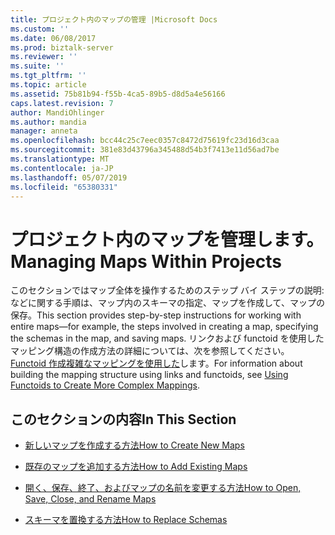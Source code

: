 ```yaml
---
title: プロジェクト内のマップの管理 |Microsoft Docs
ms.custom: ''
ms.date: 06/08/2017
ms.prod: biztalk-server
ms.reviewer: ''
ms.suite: ''
ms.tgt_pltfrm: ''
ms.topic: article
ms.assetid: 75b81b94-f55b-4ca5-89b5-d8d5a4e56166
caps.latest.revision: 7
author: MandiOhlinger
ms.author: mandia
manager: anneta
ms.openlocfilehash: bcc44c25c7eec0357c8472d75619fc23d16d3caa
ms.sourcegitcommit: 381e83d43796a345488d54b3f7413e11d56ad7be
ms.translationtype: MT
ms.contentlocale: ja-JP
ms.lasthandoff: 05/07/2019
ms.locfileid: "65380331"
---
```

# <a name="managing-maps-within-projects"></a><span data-ttu-id="604ea-102">プロジェクト内のマップを管理します。</span><span class="sxs-lookup"><span data-stu-id="604ea-102">Managing Maps Within Projects</span></span>
<span data-ttu-id="604ea-103">このセクションではマップ全体を操作するためのステップ バイ ステップの説明: などに関する手順は、マップ内のスキーマの指定、マップを作成して、マップの保存。</span><span class="sxs-lookup"><span data-stu-id="604ea-103">This section provides step-by-step instructions for working with entire maps—for example, the steps involved in creating a map, specifying the schemas in the map, and saving maps.</span></span> <span data-ttu-id="604ea-104">リンクおよび functoid を使用したマッピング構造の作成方法の詳細については、次を参照してください。 [Functoid 作成複雑なマッピングを使用した](../core/using-functoids-to-create-more-complex-mappings.md)します。</span><span class="sxs-lookup"><span data-stu-id="604ea-104">For information about building the mapping structure using links and functoids, see [Using Functoids to Create More Complex Mappings](../core/using-functoids-to-create-more-complex-mappings.md).</span></span>  
  
## <a name="in-this-section"></a><span data-ttu-id="604ea-105">このセクションの内容</span><span class="sxs-lookup"><span data-stu-id="604ea-105">In This Section</span></span>  
  
-   [<span data-ttu-id="604ea-106">新しいマップを作成する方法</span><span class="sxs-lookup"><span data-stu-id="604ea-106">How to Create New Maps</span></span>](../core/how-to-create-new-maps.md)  
  
-   [<span data-ttu-id="604ea-107">既存のマップを追加する方法</span><span class="sxs-lookup"><span data-stu-id="604ea-107">How to Add Existing Maps</span></span>](../core/how-to-add-existing-maps.md)  
  
-   [<span data-ttu-id="604ea-108">開く、保存、終了、およびマップの名前を変更する方法</span><span class="sxs-lookup"><span data-stu-id="604ea-108">How to Open, Save, Close, and Rename Maps</span></span>](../core/how-to-open-save-close-and-rename-maps.md)  
  
-   [<span data-ttu-id="604ea-109">スキーマを置換する方法</span><span class="sxs-lookup"><span data-stu-id="604ea-109">How to Replace Schemas</span></span>](../core/how-to-replace-schemas.md)